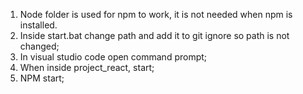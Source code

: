 1. Node folder is used for npm to work, it is not needed when npm is installed.
2. Inside start.bat change path and add it to git ignore so path is not changed;
3. In visual studio code open command prompt;
4. When inside project_react, start;
5. NPM start;

